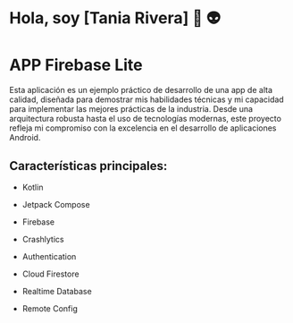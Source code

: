 # Hola, soy [Tania Rivera] 👋 👽

# APP Firebase Lite

Esta aplicación es un ejemplo práctico de desarrollo de una app de alta calidad, diseñada para demostrar mis habilidades técnicas y mi capacidad para implementar las mejores prácticas de la industria. Desde una arquitectura robusta hasta el uso de tecnologías modernas, este proyecto refleja mi compromiso con la excelencia en el desarrollo de aplicaciones Android.

## Características principales:

- Kotlin

- Jetpack Compose

- Firebase

- Crashlytics

- Authentication

- Cloud Firestore

- Realtime Database

- Remote Config